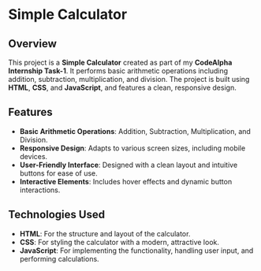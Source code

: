 # Simple Calculator

## Overview

This project is a **Simple Calculator** created as part of my **CodeAlpha Internship Task-1**. It performs basic arithmetic operations including addition, subtraction, multiplication, and division. The project is built using **HTML**, **CSS**, and **JavaScript**, and features a clean, responsive design.

## Features

- **Basic Arithmetic Operations**: Addition, Subtraction, Multiplication, and Division.
- **Responsive Design**: Adapts to various screen sizes, including mobile devices.
- **User-Friendly Interface**: Designed with a clean layout and intuitive buttons for ease of use.
- **Interactive Elements**: Includes hover effects and dynamic button interactions.

## Technologies Used

- **HTML**: For the structure and layout of the calculator.
- **CSS**: For styling the calculator with a modern, attractive look.
- **JavaScript**: For implementing the functionality, handling user input, and performing calculations.


